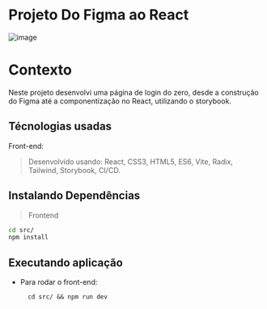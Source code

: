 # Projeto Do Figma ao React

![image](https://user-images.githubusercontent.com/83846567/195667265-2216201a-d561-4995-b408-95cd49b2e542.png)

# Contexto

Neste projeto desenvolvi uma página de login do zero, desde a construção do Figma até a componentização no React, utilizando o storybook.

## Técnologias usadas

Front-end:
> Desenvolvido usando: React, CSS3, HTML5, ES6, Vite, Radix, Tailwind, Storybook, CI/CD.

## Instalando Dependências

> Frontend
```bash
cd src/
npm install
``` 
## Executando aplicação

* Para rodar o front-end:

  ```
    cd src/ && npm run dev
  ```
